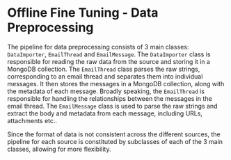 # Offline Fine Tuning - Data Preprocessing

The pipeline for data preprocessing consists of 3 main classes: `DataImporter`, `EmailThread` and `EmailMessage`. 
The `DataImporter` class is responsible for reading the raw data from the source and storing it in a MongoDB collection.
The `EmailThread` class parses the raw strings, corresponding to an email thread and separates them into individual messages. It then stores the messages in a MongoDB collection, along with the metadata of each message. Broadly speaking, the `EmailThread` is responsible for handling the relationships between the messages in the email thread.
The `EmailMessage` class is used to parse the raw strings and extract the body and metadata from each message, including URLs, attachments etc..

Since the format of data is not consistent across the different sources, the pipeline for each source is constituted by subclasses of each of the 3 main classes, allowing for more flexibility.